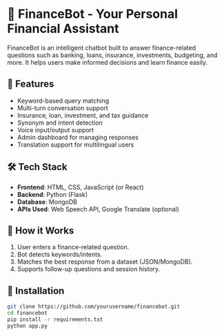 # 💬 FinanceBot - Your Personal Financial Assistant

FinanceBot is an intelligent chatbot built to answer finance-related questions such as banking, loans, insurance, investments, budgeting, and more. It helps users make informed decisions and learn finance easily.

## 🚀 Features
- Keyword-based query matching
- Multi-turn conversation support
- Insurance, loan, investment, and tax guidance
- Synonym and intent detection
- Voice input/output support
- Admin dashboard for managing responses
- Translation support for multilingual users

## 🛠 Tech Stack
- **Frontend**: HTML, CSS, JavaScript (or React)
- **Backend**: Python (Flask)
- **Database**: MongoDB
- **APIs Used**: Web Speech API, Google Translate (optional)

## 🧠 How it Works
1. User enters a finance-related question.
2. Bot detects keywords/intents.
3. Matches the best response from a dataset (JSON/MongoDB).
4. Supports follow-up questions and session history.

## 📂 Installation

```bash
git clone https://github.com/yourusername/financebot.git
cd financebot
pip install -r requirements.txt
python app.py
